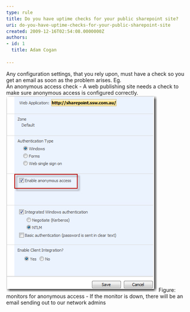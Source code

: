 ```yaml
---
type: rule
title: Do you have uptime checks for your public sharepoint site?
uri: do-you-have-uptime-checks-for-your-public-sharepoint-site
created: 2009-12-16T02:54:08.0000000Z
authors:
- id: 1
  title: Adam Cogan

---
```


Any configuration settings, that you rely upon, must have a check so you get an email as soon as the problem arises. Eg. 
<br>An anonymous access check - A web publishing site needs a check to make sure anonymous access is configured correctly.
![ Enable anonymous access for publishing site![](sharepoint_anonymous_access_monitor.jpg)](sharepoint_anonymous_access.jpg)
Figure: monitors for anonymous access - If the monitor is down, there will be an email sending out to our network admins
